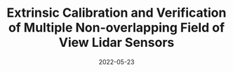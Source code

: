 ---
title: "Extrinsic Calibration and Verification of Multiple Non-overlapping Field of View Lidar Sensors"
collection: publications
permalink: /publication/2022-05-23-calibration
excerpt: "We demonstrate a multi-lidar calibration frame-work for large mobile platforms that jointly calibrate the extrinsic parameters of non-overlapping Field-of-View (FoV) lidar sensors, without the need for any external calibration aid. The method starts by estimating the pose of each lidar in its corresponding sensor frame in between subsequent timestamps. Since the pose estimates from the lidars are not necessarily synchronous, we first align the poses using a Dual Quaternion (DQ) based Screw Linear Interpolation. Afterward, a Hand-Eye based calibration problem is solved using the DQ-based formulation to recover the extrinsics. Furthermore, we verify the extrinsics by matching chosen lidar semantic features, obtained by projecting the lidar data into the camera perspective after time alignment using vehicle kinematics. Experimental results on the data collected from a Scania vehicle [~ 1 Km sequence] demonstrate the ability of our approach to obtain better calibration parameters than the provided vehicle CAD model calibration parameters. This setup can also be scaled to any combination of multiple lidars."
date: 2022-05-23
venue: 'ICRA'
paperurl: https://mrsandipandas.github.io/files/calibration.pdf
videourl: https://youtu.be/pSvWS1NxjM8
citation: 'S. Das, N. Mahabadi, A. Djikic, C. Nassir, S. Chatterjee and M. Fallon, "Extrinsic Calibration and Verification of Multiple Non-overlapping Field of View Lidar Sensors," <i>International Conference on Robotics and Automation (ICRA)</i>, 2022, pp. 919-925.'
shortcitation: 'S. Das, N. Mahabadi, A. Djikic, C. Nassir, S. Chatterjee and M. Fallon, <i>International Conference on Robotics and Automation (ICRA)</i>, 2022, pp. 919-925.'
---